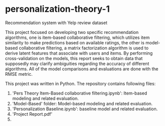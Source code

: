 # personalization-theory-1
Recommendation system with Yelp review dataset

This project focused on developing two specific recommendation algorithms, one is item-based collaborative filtering, which utilizes item similarity to make predictions based on available ratings, the other is model-based collaborative filtering, a matrix factorization algorithm is used to derive latent features that associate with users and items.  By performing cross-validation on the models, this report seeks to obtain data that supposedly may clarify ambiguities regarding the accuracy of different algorithms. All of the model comparisons and evaluations are done with the RMSE metric.

This project was written in Python. The repository contains following files:
1. 'Pers Theory Item-Based collaborative filtering.ipynb': Item-based modeling and related evaluation.
2. 'Model-Based' folder: Model-based modeling and related evaluation.
3. 'Personalization Baseline.ipynb': baseline model and related evaluation.
4. 'Project Report.pdf'
5. 

